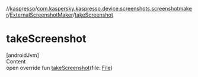 //[kaspresso](../../index.md)/[com.kaspersky.kaspresso.device.screenshots.screenshotmaker](../index.md)/[ExternalScreenshotMaker](index.md)/[takeScreenshot](take-screenshot.md)



# takeScreenshot  
[androidJvm]  
Content  
open override fun [takeScreenshot](take-screenshot.md)(file: [File](https://docs.oracle.com/javase/8/docs/api/java/io/File.html))  



